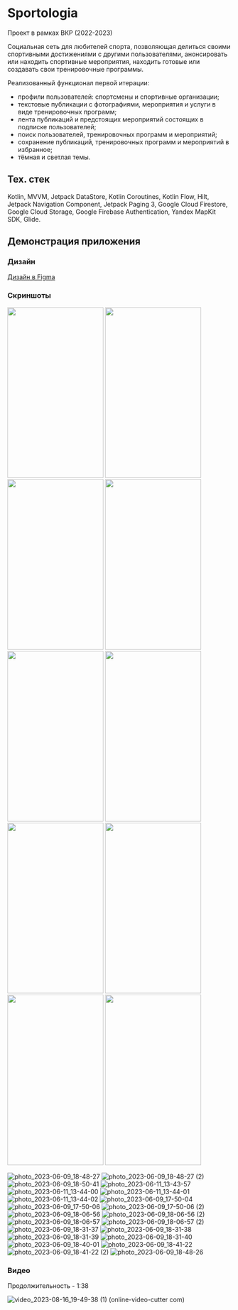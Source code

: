 # Sportologia

Проект в рамках ВКР (2022-2023)

Социальная сеть для любителей спорта, позволяющая делиться своими спортивными достижениями с другими пользователями, анонсировать или находить спортивные мероприятия, находить готовые или создавать свои тренировочные программы.

Реализованный функционал первой итерации:
-  профили пользователей: спортсмены и спортивные организации;
-  текстовые публикации с фотографиями, мероприятия и услуги в виде тренировочных программ;
-  лента публикаций и предстоящих мероприятий состоящих в подписке пользователей;
-  поиск пользователей, тренировочных программ и мероприятий;
-  сохранение публикаций, тренировочных программ и мероприятий в избранное;
-  тёмная и светлая темы.

## Тех. стек
Kotlin, MVVM, Jetpack DataStore, Kotlin Coroutines, Kotlin Flow, Hilt, Jetpack Navigation Component, Jetpack Paging 3, Google Cloud Firestore, Google Cloud Storage, Google Firebase Authentication, Yandex MapKit SDK, Glide.

## Демонстрация приложения

### Дизайн
[Дизайн в Figma](https://www.figma.com/file/QG7eM8nOX1fpbAiPGnrop1/Untitled?type=design&mode=design)

### Скриншоты

<img src="https://github.com/IlyaVolf/Sportologia/assets/70796651/a5de1a79-5d71-409b-8cd9-eb7c4d5eb723" width="216" height="384">
<img src="https://github.com/IlyaVolf/Sportologia/assets/70796651/e8511ba2-fa42-4935-b53b-5c895903b327" width="216" height="384">
<img src="https://github.com/IlyaVolf/Sportologia/assets/70796651/d6dabda5-085f-4564-8dee-a82f94cd7fcc" width="216" height="384">
<img src="https://github.com/IlyaVolf/LimaApp/assets/70796651/2dbdc4bf-e705-405b-af8b-c504ee52a41a" width="216" height="384">
<img src="https://github.com/IlyaVolf/LimaApp/assets/70796651/6105640c-f524-4fd3-b525-edda4fd285bc" width="216" height="384">
<img src="https://github.com/IlyaVolf/LimaApp/assets/70796651/74fcdfd5-4d1f-4eb1-a317-4dddb9438685" width="216" height="384">
<img src="https://github.com/IlyaVolf/LimaApp/assets/70796651/0e039839-c0d3-4926-b6fd-60043106c045" width="216" height="384">
<img src="https://github.com/IlyaVolf/LimaApp/assets/70796651/f5b354df-3b95-461b-848a-3d93f5e81a9c" width="216" height="384">
<img src="https://github.com/IlyaVolf/LimaApp/assets/70796651/8571395d-6657-4316-969f-4b995972e9b4" width="216" height="384">
<img src="https://github.com/IlyaVolf/LimaApp/assets/70796651/494acb1f-89f9-4397-8450-565235f9112e" width="216" height="384">



  ![photo_2023-06-09_18-48-27](https://github.com/IlyaVolf/Sportologia/assets/70796651/a5de1a79-5d71-409b-8cd9-eb7c4d5eb723)
  ![photo_2023-06-09_18-48-27 (2)](https://github.com/IlyaVolf/Sportologia/assets/70796651/e8511ba2-fa42-4935-b53b-5c895903b327)
  ![photo_2023-06-09_18-50-41](https://github.com/IlyaVolf/Sportologia/assets/70796651/d6dabda5-085f-4564-8dee-a82f94cd7fcc)
  ![photo_2023-06-11_13-43-57](https://github.com/IlyaVolf/Sportologia/assets/70796651/0bc1d1ef-0871-434f-8cae-133590d4b1c2)
![photo_2023-06-11_13-44-00](https://github.com/IlyaVolf/Sportologia/assets/70796651/40af13f2-c3b1-46e8-873a-1574dff41d14)
![photo_2023-06-11_13-44-01](https://github.com/IlyaVolf/Sportologia/assets/70796651/ef78a4fa-da92-4fbc-b840-5b50981e183a)
![photo_2023-06-11_13-44-02](https://github.com/IlyaVolf/Sportologia/assets/70796651/181f4fda-112b-44ed-926e-2b25e24c7a2f)
![photo_2023-06-09_17-50-04](https://github.com/IlyaVolf/Sportologia/assets/70796651/2e143f6b-b6af-43c6-91b3-418be1fa4a98)
![photo_2023-06-09_17-50-06](https://github.com/IlyaVolf/Sportologia/assets/70796651/be8d57c4-581d-4e73-b556-6627d5392efa)
![photo_2023-06-09_17-50-06 (2)](https://github.com/IlyaVolf/Sportologia/assets/70796651/a2ef87af-10ff-497a-a59a-b0dd9aaba4b8)
![photo_2023-06-09_18-06-56](https://github.com/IlyaVolf/Sportologia/assets/70796651/ef48baab-ddff-4f93-a3c2-36e33ee947c1)
![photo_2023-06-09_18-06-56 (2)](https://github.com/IlyaVolf/Sportologia/assets/70796651/f4a70c11-9050-4cd5-8508-5912611cc0ea)
![photo_2023-06-09_18-06-57](https://github.com/IlyaVolf/Sportologia/assets/70796651/5f49b9bd-77af-40cb-9d0f-30eaf03e0a7a)
![photo_2023-06-09_18-06-57 (2)](https://github.com/IlyaVolf/Sportologia/assets/70796651/27228f1f-c1d3-4dd0-a006-4e7b7048b739)
![photo_2023-06-09_18-31-37](https://github.com/IlyaVolf/Sportologia/assets/70796651/319544bb-ce44-4053-901e-0ba8e9a19f95)
![photo_2023-06-09_18-31-38](https://github.com/IlyaVolf/Sportologia/assets/70796651/02dcd7d4-ca78-4ca9-84b5-66c50976d2e6)
![photo_2023-06-09_18-31-39](https://github.com/IlyaVolf/Sportologia/assets/70796651/9fcd7e81-3ee3-4e45-b7e1-a05720340bb5)
![photo_2023-06-09_18-31-40](https://github.com/IlyaVolf/Sportologia/assets/70796651/f85e8b29-4f03-43e0-acdb-13601166e938)
![photo_2023-06-09_18-40-01](https://github.com/IlyaVolf/Sportologia/assets/70796651/baa55cdb-e1d2-436c-be9f-9fae0b4cbbfb)
![photo_2023-06-09_18-41-22](https://github.com/IlyaVolf/Sportologia/assets/70796651/24af73d4-ee39-483b-a18c-f37bee7a1197)
![photo_2023-06-09_18-41-22 (2)](https://github.com/IlyaVolf/Sportologia/assets/70796651/1d0badd0-6d2c-4b9e-985a-a5c145250c16)
![photo_2023-06-09_18-48-26](https://github.com/IlyaVolf/Sportologia/assets/70796651/150da76e-2e50-4cd4-87f6-210e091bc25b)





### Видео
Продолжительность - 1:38

![video_2023-08-16_19-49-38 (1) (online-video-cutter com)](https://github.com/IlyaVolf/LimaApp/assets/70796651/e9c0c5fa-f67c-4cf4-963f-7121791107ff)

